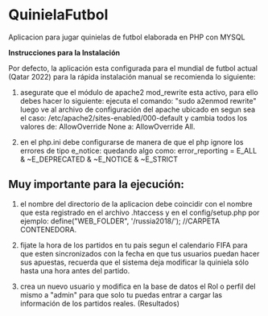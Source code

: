 QuinielaFutbol
==============

Aplicacion para jugar quinielas de futbol elaborada en PHP con MYSQL

<b>Instrucciones para la Instalación</b>

Por defecto, la aplicación esta configurada para el mundial
de futbol actual (Qatar 2022) para la rápida instalación manual se recomienda
lo siguiente:

1. asegurate que el módulo de apache2 mod_rewrite esta activo, para ello debes hacer lo siguiente:
ejecuta el comando: "sudo a2enmod rewrite" luego ve al archivo de configuración del apache ubicado en segun sea el caso: 
/etc/apache2/sites-enabled/000-default
y cambia todos los valores  de: AllowOverride None a: AllowOverride All.

2. en el php.ini debe configurarse de manera de que el php ignore los errores de tipo e_notice: quedando algo como:
error_reporting = E_ALL & ~E_DEPRECATED & ~E_NOTICE & ~E_STRICT

## Muy importante para la ejecución:

1. el nombre del directorio de la aplicacion debe coincidir con el nombre que esta registrado en el archivo .htaccess y en el config/setup.php por ejemplo:
 define("WEB_FOLDER", '/russia2018/'); //CARPETA CONTENEDORA.

 2. fijate la hora de los partidos en tu pais segun el calendario FIFA para que esten sincronizados con la fecha en que tus usuarios puedan hacer sus apuestas, recuerda que el sistema deja modificar la quiniela sólo hasta una hora antes del partido.
 
 3. crea un nuevo usuario y modifica en la base de datos el Rol o perfil del mismo a "admin" para que solo tu puedas entrar a cargar las información de los partidos reales. (Resultados)





